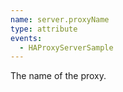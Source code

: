 ```yaml
---
name: server.proxyName
type: attribute
events:
  - HAProxyServerSample
---
```


The name of the proxy.